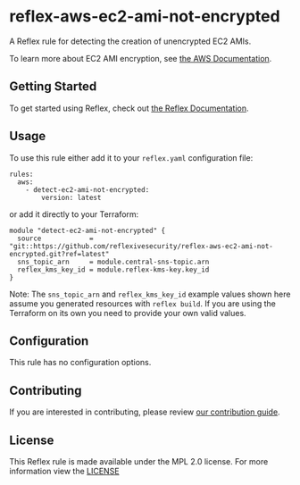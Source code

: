 # reflex-aws-ec2-ami-not-encrypted
A Reflex rule for detecting the creation of unencrypted EC2 AMIs.

To learn more about EC2 AMI encryption, see [the AWS Documentation](https://docs.amazonaws.cn/en_us/AWSEC2/latest/UserGuide/AMIs.html).

## Getting Started
To get started using Reflex, check out [the Reflex Documentation](https://docs.cloudmitigator.com/).

## Usage
To use this rule either add it to your `reflex.yaml` configuration file:   
```
rules:
  aws:
    - detect-ec2-ami-not-encrypted:
        version: latest
```

or add it directly to your Terraform:  
```
module "detect-ec2-ami-not-encrypted" {
  source            = "git::https://github.com/reflexivesecurity/reflex-aws-ec2-ami-not-encrypted.git?ref=latest"
  sns_topic_arn     = module.central-sns-topic.arn
  reflex_kms_key_id = module.reflex-kms-key.key_id
}
```

Note: The `sns_topic_arn` and `reflex_kms_key_id` example values shown here assume you generated resources with `reflex build`. If you are using the Terraform on its own you need to provide your own valid values.

## Configuration
This rule has no configuration options.

## Contributing
If you are interested in contributing, please review [our contribution guide](https://docs.cloudmitigator.com/about/contributing.html).

## License
This Reflex rule is made available under the MPL 2.0 license. For more information view the [LICENSE](https://github.com/reflexivesecurity/reflex-aws-ec2-ami-not-encrypted/blob/master/LICENSE) 
